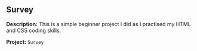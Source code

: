 ## Survey 

**Description:** This is a simple beginner project I did as I practised my HTML  and CSS coding skills.

**Project:**  `Survey`
